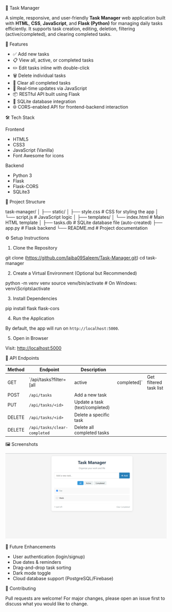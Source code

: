 📝 Task Manager

A simple, responsive, and user-friendly **Task Manager** web application built with **HTML**, **CSS**, **JavaScript**, and **Flask (Python)** for managing daily tasks efficiently. It supports task creation, editing, deletion, filtering (active/completed), and clearing completed tasks.

🚀 Features

* ✅ Add new tasks
* 📋 View all, active, or completed tasks
* ✏️ Edit tasks inline with double-click
* 🗑️ Delete individual tasks
* 🧹 Clear all completed tasks
* 🔄 Real-time updates via JavaScript
* 📦 RESTful API built using Flask
* 💾 SQLite database integration
* 🌐 CORS-enabled API for frontend-backend interaction

🛠️ Tech Stack

Frontend

* HTML5
* CSS3
* JavaScript (Vanilla)
* Font Awesome for icons

Backend

* Python 3
* Flask
* Flask-CORS
* SQLite3

📂 Project Structure


task-manager/
│
├── static/
│   ├── style.css         # CSS for styling the app
│   └── script.js         # JavaScript logic
│
├── templates/
│   └── index.html        # Main HTML template
│
├── tasks.db              # SQLite database file (auto-created)
├── app.py                # Flask backend
└── README.md             # Project documentation


⚙️ Setup Instructions

1. Clone the Repository

git clone (https://github.com/laiba09Saleem/Task-Manager.git)
cd task-manager

2. Create a Virtual Environment (Optional but Recommended)


python -m venv venv
source venv/bin/activate  # On Windows: venv\Scripts\activate

3. Install Dependencies

pip install flask flask-cors

4. Run the Application

By default, the app will run on `http://localhost:5000`.

5. Open in Browser

Visit: [http://localhost:5000](http://localhost:5000)

📡 API Endpoints

| Method | Endpoint                     | Description                    |              |                        |
| ------ | ---------------------------- | ------------------------------ | ------------ | ---------------------- |
| GET    | \`/api/tasks?filter=\[all    | active                         | completed]\` | Get filtered task list |
| POST   | `/api/tasks`                 | Add a new task                 |              |                        |
| PUT    | `/api/tasks/<id>`            | Update a task (text/completed) |              |                        |
| DELETE | `/api/tasks/<id>`            | Delete a specific task         |              |                        |
| DELETE | `/api/tasks/clear-completed` | Delete all completed tasks     |              |                        |

🖼️ Screenshots

![Task Manager Screenshot](Task.png)

📌 Future Enhancements

* User authentication (login/signup)
* Due dates & reminders
* Drag-and-drop task sorting
* Dark mode toggle
* Cloud database support (PostgreSQL/Firebase)

🤝 Contributing

Pull requests are welcome! For major changes, please open an issue first to discuss what you would like to change.

